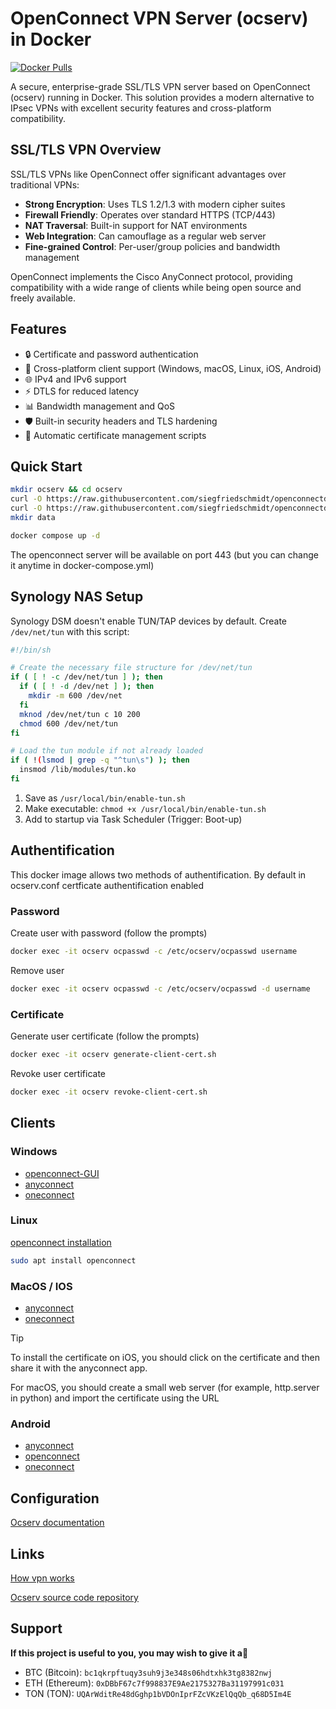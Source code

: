 # OpenConnect VPN Server (ocserv) in Docker

[![Docker Pulls](https://img.shields.io/docker/pulls/siegfriedschmidt/ocserv)](https://hub.docker.com/r/siegfriedschmidt/ocserv)

A secure, enterprise-grade SSL/TLS VPN server based on OpenConnect (ocserv) running in Docker. This solution provides a modern alternative to IPsec VPNs with excellent security features and cross-platform compatibility.

## SSL/TLS VPN Overview
SSL/TLS VPNs like OpenConnect offer significant advantages over traditional VPNs:
- **Strong Encryption**: Uses TLS 1.2/1.3 with modern cipher suites
- **Firewall Friendly**: Operates over standard HTTPS (TCP/443)
- **NAT Traversal**: Built-in support for NAT environments
- **Web Integration**: Can camouflage as a regular web server
- **Fine-grained Control**: Per-user/group policies and bandwidth management

OpenConnect implements the Cisco AnyConnect protocol, providing compatibility with a wide range of clients while being open source and freely available.

## Features
- 🔒 Certificate and password authentication
- 📱 Cross-platform client support (Windows, macOS, Linux, iOS, Android)
- 🌐 IPv4 and IPv6 support
- ⚡️ DTLS for reduced latency
- 📊 Bandwidth management and QoS
- 🛡️ Built-in security headers and TLS hardening
- 🔄 Automatic certificate management scripts

## Quick Start

```bash
mkdir ocserv && cd ocserv
curl -O https://raw.githubusercontent.com/siegfriedschmidt/openconnectdocker/master/docker-compose.yml
curl -O https://raw.githubusercontent.com/siegfriedschmidt/openconnectdocker/master/ocserv.conf
mkdir data

docker compose up -d
```

The openconnect server will be available on port 443 (but you can change it anytime in docker-compose.yml)

## Synology NAS Setup

Synology DSM doesn't enable TUN/TAP devices by default. Create `/dev/net/tun` with this script:

```bash
#!/bin/sh

# Create the necessary file structure for /dev/net/tun
if ( [ ! -c /dev/net/tun ] ); then
  if ( [ ! -d /dev/net ] ); then
    mkdir -m 600 /dev/net
  fi
  mknod /dev/net/tun c 10 200
  chmod 600 /dev/net/tun
fi

# Load the tun module if not already loaded
if ( !(lsmod | grep -q "^tun\s") ); then
  insmod /lib/modules/tun.ko
fi
```
1. Save as `/usr/local/bin/enable-tun.sh`
2. Make executable: `chmod +x /usr/local/bin/enable-tun.sh`
3. Add to startup via Task Scheduler (Trigger: Boot-up)

## Authentification

This docker image allows two methods of authentification. By default in ocserv.conf certficate authentification enabled

### Password

Create user with password (follow the prompts)
```bash
docker exec -it ocserv ocpasswd -c /etc/ocserv/ocpasswd username
```

Remove user
```bash
docker exec -it ocserv ocpasswd -c /etc/ocserv/ocpasswd -d username
```

### Certificate

Generate user certificate (follow the prompts)
```bash
docker exec -it ocserv generate-client-cert.sh
```

Revoke user certificate
```bash
docker exec -it ocserv revoke-client-cert.sh
```

## Clients

### Windows

- [openconnect-GUI](https://gui.openconnect-vpn.net/download/)
- [anyconnect](https://apps.microsoft.com/detail/9wzdncrdj8lh?hl=en-US&gl=US)
- [oneconnect](https://apps.microsoft.com/detail/clavister-oneconnect/9P2L1BWS7BB6?hl=en-US&gl=US)

### Linux

[openconnect installation](https://www.infradead.org/openconnect/packages.html)
```bash
sudo apt install openconnect
```

### MacOS / IOS 

- [anyconnect](https://apps.apple.com/us/app/cisco-secure-client/id1135064690)
- [oneconnect](https://apps.apple.com/us/app/clavister-oneconnect/id1565970099)
> [!TIP]
> To install the certificate on iOS, you should click on the certificate and then share it with the anyconnect app.
> 
> For macOS, you should create a small web server (for example, http.server in python) and import the certificate using the URL

### Android

- [anyconnect](https://play.google.com/store/apps/details?id=com.cisco.anyconnect.vpn.android.avf&hl=en)
- [openconnect](https://play.google.com/store/apps/details?id=xyz.opcx.mph&pcampaignid=web_share)
- [oneconnect](https://play.google.com/store/apps/details?id=com.clavister.oneconnect&hl=en_US)

## Configuration 

[Ocserv documentation](https://ocserv.openconnect-vpn.net/ocserv.8.html)

## Links

[How vpn works](https://ocserv.openconnect-vpn.net/technical.html)

[Ocserv source code repository](https://gitlab.com/openconnect/ocserv)

## Support

**If this project is useful to you, you may wish to give it a**:star2:

- BTC (Bitcoin): `bc1qkrpftuqy3suh9j3e348s06hdtxhk3tg8382nwj`
- ETH (Ethereum): `0xDBbF67c7f998837E9Ae2175327Ba31197991c031`
- TON (TON): `UQArWditRe48dGghp1bVDOnIprFZcVKzElQqQb_q68D5Im4E`
